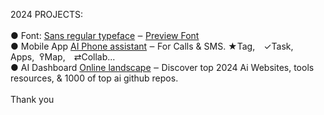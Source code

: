 2024 PROJECTS:<br><br>
 ● Font: <a href="https://github.com/qp5/FONT">Sans regular typeface</a> ‒ <a href="https://github.com/qp5/FONT">Preview Font</a><br>
 ● Mobile App <a href="https://github.com/qp5/bowHip_app">AI Phone assistant</a> ‒ For Calls & SMS. ★Tag, ✓Task, Apps,  ߉Map, ⇄Collab...<br>
 ● AI Dashboard <a href="https://github.com/qp5/map-of-AI-landscape">Online landscape</a> ‒ Discover top 2024 Ai Websites, tools resources, & 1000 of top ai github repos.<br><br>
Thank you
